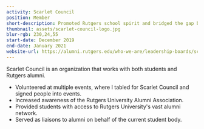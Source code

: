 ```yaml
---
activity: Scarlet Council
position: Member
short-description: Promoted Rutgers school spirit and bridged the gap between students and alumni
thumbnail: assets/scarlet-council-logo.jpg
blur-rgb: 230,24,55
start-date: December 2019
end-date: January 2021
website-url: https://alumni.rutgers.edu/who-we-are/leadership-boards/scarlet-council/
---
```


Scarlet Council is an organization that works with both students and Rutgers alumni.

- Volunteered at multiple events, where I tabled for Scarlet Council and signed people into events.
- Increased awareness of the Rutgers University Alumni Association.
- Provided students with access to Rutgers University's vast alumni network.
- Served as liaisons to alumni on behalf of the current student body.
